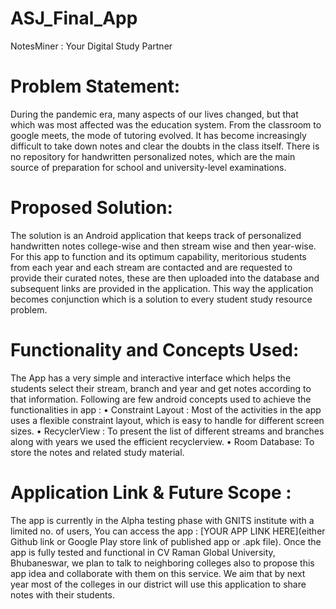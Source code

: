 # ASJ_Final_App

NotesMiner : Your Digital Study Partner

# Problem Statement: 
During the pandemic era, many aspects of our lives changed, but that which was most affected was the education system. From the classroom to google meets, the mode of tutoring evolved. It has become increasingly difficult to take down notes and clear the doubts in the class itself. There is no repository for handwritten personalized notes, which are the main source of preparation for school and university-level examinations.

# Proposed Solution: 
The solution is an Android application that keeps track of personalized handwritten notes college-wise and then stream wise and then year-wise. For this app to function and its optimum capability, meritorious students from each year and each stream are contacted and are requested to provide their curated notes, these are then uploaded into the database and subsequent links are provided in the application. This way the application becomes conjunction which is a solution to every student study resource problem.

# Functionality and Concepts Used: 
The App has a very simple and interactive interface which helps the students select their stream, branch and year and get notes according to that information. Following are few android concepts used to achieve the functionalities in app :
•	Constraint Layout : Most of the activities in the app uses a flexible constraint layout, which is easy to handle for different screen sizes.
•	RecyclerView : To present the list of different streams and branches along with years we used the efficient recyclerview.
•	Room Database: To store the notes and related study material.

# Application Link & Future Scope :
The app is currently in the Alpha testing phase with GNITS institute with a limited no. of users, You can access the app : [YOUR APP LINK HERE](either Github link or Google Play store link of published app or .apk file).
Once the app is fully tested and functional in CV Raman Global University, Bhubaneswar, we plan to talk to neighboring colleges also to propose this app idea and collaborate with them on this service. We aim that by next year most of the colleges in our district will use this application to share notes with their students. 


